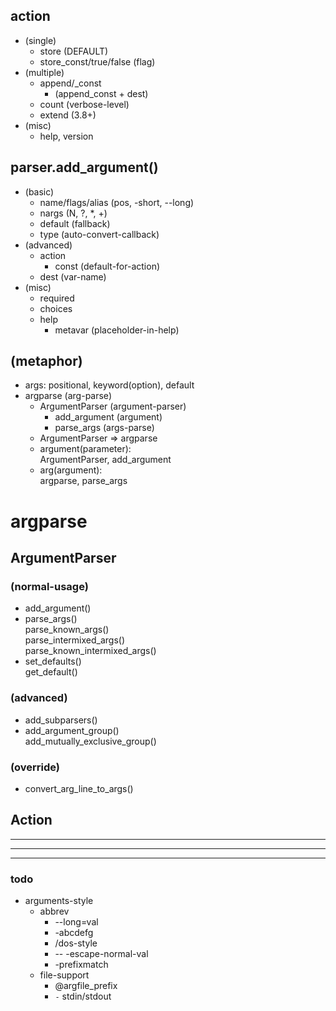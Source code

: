 ## action
- (single)
  - store (DEFAULT)
  - store_const/true/false (flag)
- (multiple)
  - append/_const
    - (append_const + dest)
  - count (verbose-level)
  - extend (3.8+)
- (misc)
  - help, version
## parser.add_argument()
- (basic)
  - name/flags/alias (pos, -short, --long)
  - nargs (N, ?, *, +)
  - default (fallback)
  - type (auto-convert-callback)
- (advanced)
  - action
    - const (default-for-action)
  - dest (var-name)
- (misc)
  - required
  - choices
  - help
    - metavar (placeholder-in-help)
## (metaphor)
- args: positional, keyword(option), default
- argparse (arg-parse)
  - ArgumentParser (argument-parser)
    - add_argument (argument)
    - parse_args (args-parse)
  + ArgumentParser => argparse
  + argument(parameter): \
      ArgumentParser, add_argument
  + arg(argument): \
      argparse, parse_args


# argparse
## ArgumentParser
### (normal-usage)
- add_argument()
- parse_args() \
    parse_known_args() \
    parse_intermixed_args() \
    parse_known_intermixed_args()
- set_defaults() \
    get_default() 
### (advanced)
- add_subparsers()
- add_argument_group() \
    add_mutually_exclusive_group()
### (override)
- convert_arg_line_to_args()
## Action


----
----
----
### todo
- arguments-style
  - abbrev
    - --long=val
    - -abcdefg
    - /dos-style
    - -- -escape-normal-val
    - -prefixmatch
  - file-support
    - @argfile_prefix
    - `-` stdin/stdout 

